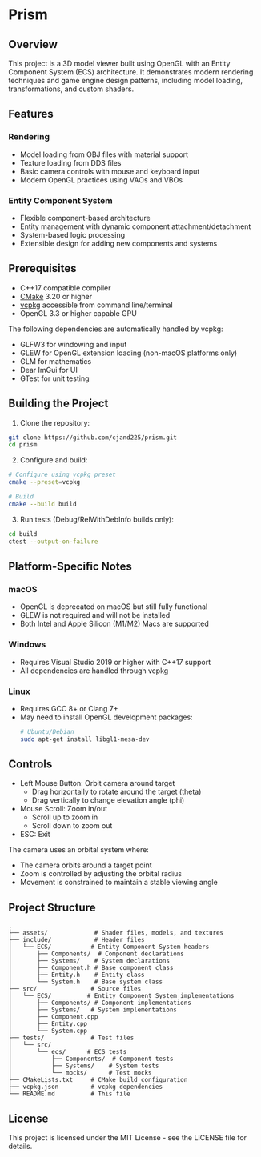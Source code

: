 # Prism

## Overview

This project is a 3D model viewer built using OpenGL with an Entity Component System (ECS) architecture. It demonstrates modern rendering techniques and game engine design patterns, including model loading, transformations, and custom shaders.

## Features

### Rendering
- Model loading from OBJ files with material support
- Texture loading from DDS files
- Basic camera controls with mouse and keyboard input
- Modern OpenGL practices using VAOs and VBOs

### Entity Component System
- Flexible component-based architecture
- Entity management with dynamic component attachment/detachment
- System-based logic processing
- Extensible design for adding new components and systems

## Prerequisites

- C++17 compatible compiler
- [CMake](https://cmake.org/download/) 3.20 or higher
- [vcpkg](https://github.com/Microsoft/vcpkg) accessible from command line/terminal
- OpenGL 3.3 or higher capable GPU

The following dependencies are automatically handled by vcpkg:
- GLFW3 for windowing and input
- GLEW for OpenGL extension loading (non-macOS platforms only)
- GLM for mathematics
- Dear ImGui for UI
- GTest for unit testing

## Building the Project

1. Clone the repository:

```sh
git clone https://github.com/cjand225/prism.git
cd prism
```

2. Configure and build:

```sh
# Configure using vcpkg preset
cmake --preset=vcpkg

# Build
cmake --build build
```

3. Run tests (Debug/RelWithDebInfo builds only):

```sh
cd build
ctest --output-on-failure
```

## Platform-Specific Notes

### macOS

- OpenGL is deprecated on macOS but still fully functional
- GLEW is not required and will not be installed
- Both Intel and Apple Silicon (M1/M2) Macs are supported

### Windows

- Requires Visual Studio 2019 or higher with C++17 support
- All dependencies are handled through vcpkg

### Linux

- Requires GCC 8+ or Clang 7+
- May need to install OpenGL development packages:
  ```sh
  # Ubuntu/Debian
  sudo apt-get install libgl1-mesa-dev
  ```

## Controls

- Left Mouse Button: Orbit camera around target
  - Drag horizontally to rotate around the target (theta)
  - Drag vertically to change elevation angle (phi)
- Mouse Scroll: Zoom in/out
  - Scroll up to zoom in
  - Scroll down to zoom out
- ESC: Exit

The camera uses an orbital system where:
- The camera orbits around a target point
- Zoom is controlled by adjusting the orbital radius
- Movement is constrained to maintain a stable viewing angle

## Project Structure

```
.
├── assets/             # Shader files, models, and textures
├── include/            # Header files
│   └── ECS/           # Entity Component System headers
│       ├── Components/  # Component declarations
│       ├── Systems/    # System declarations
│       ├── Component.h # Base component class
│       ├── Entity.h    # Entity class
│       └── System.h    # Base system class
├── src/               # Source files
│   └── ECS/          # Entity Component System implementations
│       ├── Components/ # Component implementations
│       ├── Systems/   # System implementations
│       ├── Component.cpp
│       ├── Entity.cpp
│       └── System.cpp
├── tests/             # Test files
│   └── src/
│       └── ecs/      # ECS tests
│           ├── Components/  # Component tests
│           ├── Systems/    # System tests
│           └── mocks/      # Test mocks
├── CMakeLists.txt     # CMake build configuration
├── vcpkg.json         # vcpkg dependencies
└── README.md          # This file
```

## License

This project is licensed under the MIT License - see the LICENSE file for details.
